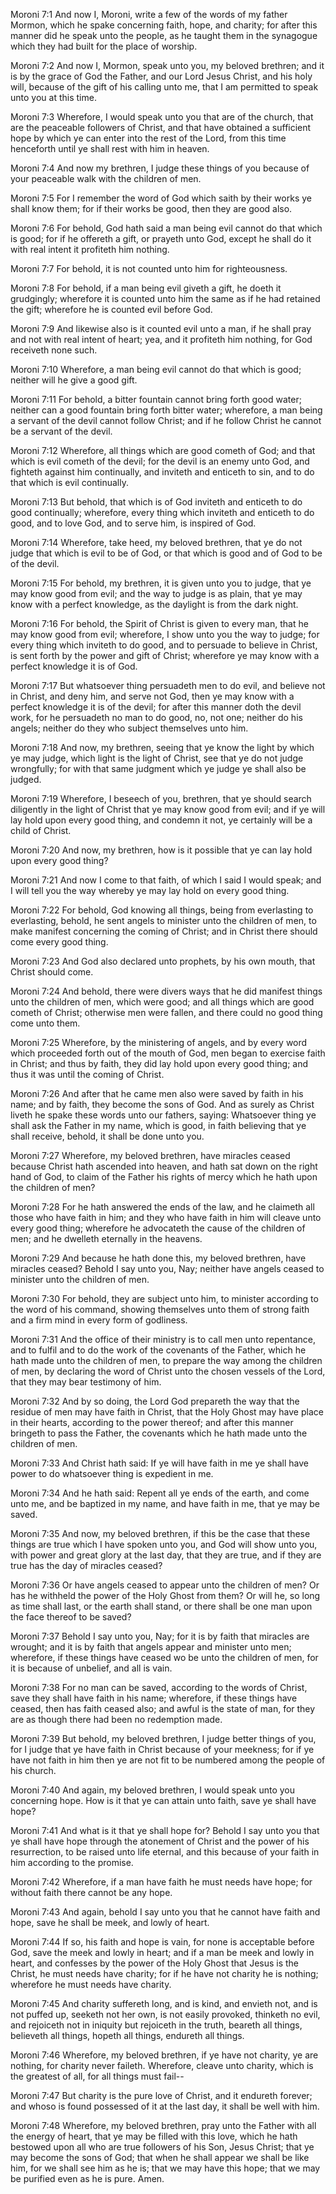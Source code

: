 Moroni 7:1 And now I, Moroni, write a few of the words of my father
Mormon, which he spake concerning faith, hope, and charity; for after
this manner did he speak unto the people, as he taught them in the
synagogue which they had built for the place of worship.

Moroni 7:2 And now I, Mormon, speak unto you, my beloved brethren; and
it is by the grace of God the Father, and our Lord Jesus Christ, and his
holy will, because of the gift of his calling unto me, that I am
permitted to speak unto you at this time.

Moroni 7:3 Wherefore, I would speak unto you that are of the church,
that are the peaceable followers of Christ, and that have obtained a
sufficient hope by which ye can enter into the rest of the Lord, from
this time henceforth until ye shall rest with him in heaven.

Moroni 7:4 And now my brethren, I judge these things of you because of
your peaceable walk with the children of men.

Moroni 7:5 For I remember the word of God which saith by their works ye
shall know them; for if their works be good, then they are good also.

Moroni 7:6 For behold, God hath said a man being evil cannot do that
which is good; for if he offereth a gift, or prayeth unto God, except he
shall do it with real intent it profiteth him nothing.

Moroni 7:7 For behold, it is not counted unto him for righteousness.

Moroni 7:8 For behold, if a man being evil giveth a gift, he doeth it
grudgingly; wherefore it is counted unto him the same as if he had
retained the gift; wherefore he is counted evil before God.

Moroni 7:9 And likewise also is it counted evil unto a man, if he shall
pray and not with real intent of heart; yea, and it profiteth him
nothing, for God receiveth none such.

Moroni 7:10 Wherefore, a man being evil cannot do that which is good;
neither will he give a good gift.

Moroni 7:11 For behold, a bitter fountain cannot bring forth good water;
neither can a good fountain bring forth bitter water; wherefore, a man
being a servant of the devil cannot follow Christ; and if he follow
Christ he cannot be a servant of the devil.

Moroni 7:12 Wherefore, all things which are good cometh of God; and that
which is evil cometh of the devil; for the devil is an enemy unto God,
and fighteth against him continually, and inviteth and enticeth to sin,
and to do that which is evil continually.

Moroni 7:13 But behold, that which is of God inviteth and enticeth to do
good continually; wherefore, every thing which inviteth and enticeth to
do good, and to love God, and to serve him, is inspired of God.

Moroni 7:14 Wherefore, take heed, my beloved brethren, that ye do not
judge that which is evil to be of God, or that which is good and of God
to be of the devil.

Moroni 7:15 For behold, my brethren, it is given unto you to judge, that
ye may know good from evil; and the way to judge is as plain, that ye
may know with a perfect knowledge, as the daylight is from the dark
night.

Moroni 7:16 For behold, the Spirit of Christ is given to every man, that
he may know good from evil; wherefore, I show unto you the way to judge;
for every thing which inviteth to do good, and to persuade to believe in
Christ, is sent forth by the power and gift of Christ; wherefore ye may
know with a perfect knowledge it is of God.

Moroni 7:17 But whatsoever thing persuadeth men to do evil, and believe
not in Christ, and deny him, and serve not God, then ye may know with a
perfect knowledge it is of the devil; for after this manner doth the
devil work, for he persuadeth no man to do good, no, not one; neither do
his angels; neither do they who subject themselves unto him.

Moroni 7:18 And now, my brethren, seeing that ye know the light by which
ye may judge, which light is the light of Christ, see that ye do not
judge wrongfully; for with that same judgment which ye judge ye shall
also be judged.

Moroni 7:19 Wherefore, I beseech of you, brethren, that ye should search
diligently in the light of Christ that ye may know good from evil; and
if ye will lay hold upon every good thing, and condemn it not, ye
certainly will be a child of Christ.

Moroni 7:20 And now, my brethren, how is it possible that ye can lay
hold upon every good thing?

Moroni 7:21 And now I come to that faith, of which I said I would speak;
and I will tell you the way whereby ye may lay hold on every good thing.

Moroni 7:22 For behold, God knowing all things, being from everlasting
to everlasting, behold, he sent angels to minister unto the children of
men, to make manifest concerning the coming of Christ; and in Christ
there should come every good thing.

Moroni 7:23 And God also declared unto prophets, by his own mouth, that
Christ should come.

Moroni 7:24 And behold, there were divers ways that he did manifest
things unto the children of men, which were good; and all things which
are good cometh of Christ; otherwise men were fallen, and there could no
good thing come unto them.

Moroni 7:25 Wherefore, by the ministering of angels, and by every word
which proceeded forth out of the mouth of God, men began to exercise
faith in Christ; and thus by faith, they did lay hold upon every good
thing; and thus it was until the coming of Christ.

Moroni 7:26 And after that he came men also were saved by faith in his
name; and by faith, they become the sons of God. And as surely as Christ
liveth he spake these words unto our fathers, saying: Whatsoever thing
ye shall ask the Father in my name, which is good, in faith believing
that ye shall receive, behold, it shall be done unto you.

Moroni 7:27 Wherefore, my beloved brethren, have miracles ceased because
Christ hath ascended into heaven, and hath sat down on the right hand of
God, to claim of the Father his rights of mercy which he hath upon the
children of men?

Moroni 7:28 For he hath answered the ends of the law, and he claimeth
all those who have faith in him; and they who have faith in him will
cleave unto every good thing; wherefore he advocateth the cause of the
children of men; and he dwelleth eternally in the heavens.

Moroni 7:29 And because he hath done this, my beloved brethren, have
miracles ceased? Behold I say unto you, Nay; neither have angels ceased
to minister unto the children of men.

Moroni 7:30 For behold, they are subject unto him, to minister according
to the word of his command, showing themselves unto them of strong faith
and a firm mind in every form of godliness.

Moroni 7:31 And the office of their ministry is to call men unto
repentance, and to fulfil and to do the work of the covenants of the
Father, which he hath made unto the children of men, to prepare the way
among the children of men, by declaring the word of Christ unto the
chosen vessels of the Lord, that they may bear testimony of him.

Moroni 7:32 And by so doing, the Lord God prepareth the way that the
residue of men may have faith in Christ, that the Holy Ghost may have
place in their hearts, according to the power thereof; and after this
manner bringeth to pass the Father, the covenants which he hath made
unto the children of men.

Moroni 7:33 And Christ hath said: If ye will have faith in me ye shall
have power to do whatsoever thing is expedient in me.

Moroni 7:34 And he hath said: Repent all ye ends of the earth, and come
unto me, and be baptized in my name, and have faith in me, that ye may
be saved.

Moroni 7:35 And now, my beloved brethren, if this be the case that these
things are true which I have spoken unto you, and God will show unto
you, with power and great glory at the last day, that they are true, and
if they are true has the day of miracles ceased?

Moroni 7:36 Or have angels ceased to appear unto the children of men? Or
has he withheld the power of the Holy Ghost from them? Or will he, so
long as time shall last, or the earth shall stand, or there shall be one
man upon the face thereof to be saved?

Moroni 7:37 Behold I say unto you, Nay; for it is by faith that miracles
are wrought; and it is by faith that angels appear and minister unto
men; wherefore, if these things have ceased wo be unto the children of
men, for it is because of unbelief, and all is vain.

Moroni 7:38 For no man can be saved, according to the words of Christ,
save they shall have faith in his name; wherefore, if these things have
ceased, then has faith ceased also; and awful is the state of man, for
they are as though there had been no redemption made.

Moroni 7:39 But behold, my beloved brethren, I judge better things of
you, for I judge that ye have faith in Christ because of your meekness;
for if ye have not faith in him then ye are not fit to be numbered among
the people of his church.

Moroni 7:40 And again, my beloved brethren, I would speak unto you
concerning hope. How is it that ye can attain unto faith, save ye shall
have hope?

Moroni 7:41 And what is it that ye shall hope for? Behold I say unto you
that ye shall have hope through the atonement of Christ and the power of
his resurrection, to be raised unto life eternal, and this because of
your faith in him according to the promise.

Moroni 7:42 Wherefore, if a man have faith he must needs have hope; for
without faith there cannot be any hope.

Moroni 7:43 And again, behold I say unto you that he cannot have faith
and hope, save he shall be meek, and lowly of heart.

Moroni 7:44 If so, his faith and hope is vain, for none is acceptable
before God, save the meek and lowly in heart; and if a man be meek and
lowly in heart, and confesses by the power of the Holy Ghost that Jesus
is the Christ, he must needs have charity; for if he have not charity he
is nothing; wherefore he must needs have charity.

Moroni 7:45 And charity suffereth long, and is kind, and envieth not,
and is not puffed up, seeketh not her own, is not easily provoked,
thinketh no evil, and rejoiceth not in iniquity but rejoiceth in the
truth, beareth all things, believeth all things, hopeth all things,
endureth all things.

Moroni 7:46 Wherefore, my beloved brethren, if ye have not charity, ye
are nothing, for charity never faileth. Wherefore, cleave unto charity,
which is the greatest of all, for all things must fail--

Moroni 7:47 But charity is the pure love of Christ, and it endureth
forever; and whoso is found possessed of it at the last day, it shall be
well with him.

Moroni 7:48 Wherefore, my beloved brethren, pray unto the Father with
all the energy of heart, that ye may be filled with this love, which he
hath bestowed upon all who are true followers of his Son, Jesus Christ;
that ye may become the sons of God; that when he shall appear we shall
be like him, for we shall see him as he is; that we may have this hope;
that we may be purified even as he is pure. Amen.
